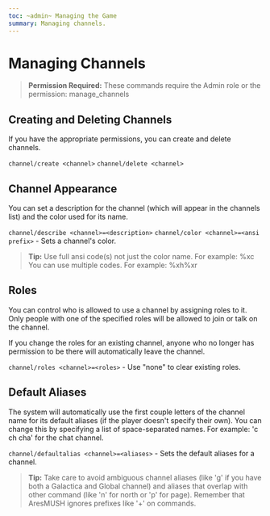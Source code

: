 ```yaml
---
toc: ~admin~ Managing the Game
summary: Managing channels.
---
```

# Managing Channels

> **Permission Required:** These commands require the Admin role or the permission: manage\_channels

## Creating and Deleting Channels

If you have the appropriate permissions, you can create and delete channels.

`channel/create <channel>`
`channel/delete <channel>`

## Channel Appearance

You can set a description for the channel (which will appear in the channels list) and the color used for its name.

`channel/describe <channel>=<description>`
`channel/color <channel>=<ansi prefix>` - Sets a channel's color.

> **Tip:** Use full ansi code(s) not just the color name.  For example: \%xc  You can use multiple codes.  For example:  \%xh\%xr

## Roles

You can control who is allowed to use a channel by assigning roles to it.  Only people with one of the specified roles will be allowed to join or talk on the channel. 

If you change the roles for an existing channel, anyone who no longer has permission to be there will automatically leave the channel.

`channel/roles <channel>=<roles>` - Use "none" to clear existing roles.

## Default Aliases

The system will automatically use the first couple letters of the channel name for its default aliases (if the player doesn't specify their own).  You can change this by specifying a list of space-separated names.  For example: 'c ch cha' for the chat channel.

`channel/defaultalias <channel>=<aliases>` - Sets the default aliases for a channel.

> **Tip:** Take care to avoid ambiguous channel aliases (like 'g' if you have both a Galactica and Global channel) and aliases that overlap with other command (like 'n' for north or 'p' for page).  Remember that AresMUSH ignores prefixes like '+' on commands.